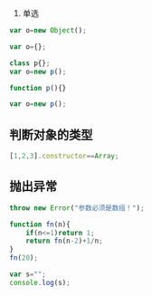 1. 单选

```javascript
var o=new Object();

var o={};

class p{};
var o=new p();

function p(){}

var o=new p();
```

## 判断对象的类型

```javascript
[1,2,3].constructor==Array;
```

## 抛出异常

```javascript
throw new Error("参数必须是数组！");
```

```javascript
function fn(n){
    if(n<=1)return 1;
    return fn(n-2)+1/n;
}
fn(20);
```

```javascript
var s="";
console.log(s);
```
